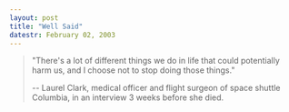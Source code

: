 ```yaml
---
layout: post
title: "Well Said"
datestr: February 02, 2003
---
```


> "There's a lot of different
> things we do in life that could potentially harm us, and I choose not
> to stop doing those things."
> 
> -- Laurel Clark, medical officer and flight surgeon of space shuttle Columbia, 
> in an interview 3 weeks before she died.


